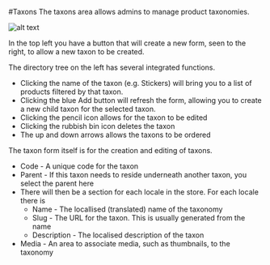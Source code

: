 #Taxons
The taxons area allows admins to manage product taxonomies.

![alt text](assets/images/03_sylius_admin_taxon.png "Sylius Taxon management")

In the top left you have a button that will create a new form, seen to the right, to allow a new taxon to be created.

The directory tree on the left has several integrated functions.
- Clicking the name of the taxon (e.g. Stickers) will bring you to a list of products filtered by that taxon.
- Clicking the blue Add button will refresh the form, allowing you to create a new child taxon for the selected taxon.
- Clicking the pencil icon allows for the taxon to be edited
- Clicking the rubbish bin icon deletes the taxon
- The up and down arrows allows the taxons to be ordered

The taxon form itself is for the creation and editing of taxons.
- Code - A unique code for the taxon
- Parent - If this taxon needs to reside underneath another taxon, you select the parent here
- There will then be a section for each locale in the store. For each locale there is
    - Name - The locallised (translated) name of the taxonomy
    - Slug - The URL for the taxon. This is usually generated from the name
    - Description - The localised description of the taxon
- Media - An area to associate media, such as thumbnails, to the taxonomy

